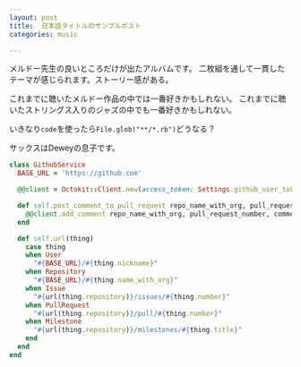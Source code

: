 ```yaml
---
layout: post
title:  日本語タイトルのサンプルポスト
categories: music

---
```


メルドー先生の良いところだけが出たアルバムです。
二枚組を通して一貫したテーマが感じられます。ストーリー感がある。

これまでに聴いたメルドー作品の中では一番好きかもしれない。
これまでに聴いたストリングス入りのジャズの中でも一番好きかもしれない。

いきなり`code`を使ったら`File.glob("**/*.rb")`どうなる？

サックスはDeweyの息子です。

```ruby
class GithubService
  BASE_URL = 'https://github.com'

  @@client = Octokit::Client.new(access_token: Settings.github_user_token)

  def self.post_comment_to_pull_request repo_name_with_org, pull_request_number, comment
    @@client.add_comment repo_name_with_org, pull_request_number, comment
  end

  def self.url(thing)
    case thing
    when User
      "#{BASE_URL}/#{thing.nickname}"
    when Repository
      "#{BASE_URL}/#{thing.name_with_org}"
    when Issue
      "#{url(thing.repository)}/issues/#{thing.number}"
    when PullRequest
      "#{url(thing.repository)}/pull/#{thing.number}"
    when Milestone
      "#{url(thing.repository)}/milestones/#{thing.title}"
    end
  end
end
```
